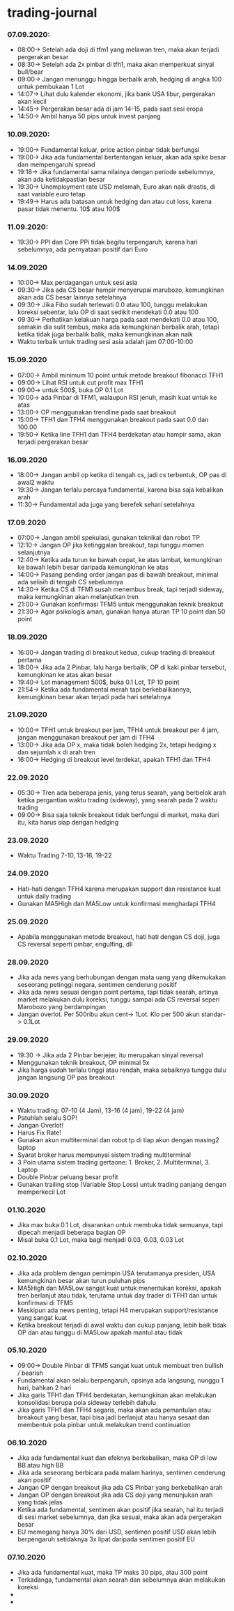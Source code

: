 # trading-journal

### 07.09.2020:

* 08:00-> Setelah ada doji di tfm1 yang melawan tren, maka akan terjadi pergerakan besar
* 08:30-> Setelah ada 2x pinbar di tfh1, maka akan memperkuat sinyal bull/bear
* 09:00-> Jangan menunggu hingga berbalik arah, hedging di angka 100 untuk pembukaan 1 Lot
* 14:07-> Lihat dulu kalender ekonomi, jika bank USA libur, pergerakan akan kecil
* 14:45-> Pergerakan besar ada di jam 14-15, pada saat sesi eropa
* 14:50-> Ambil hanya 50 pips untuk invest panjang


### 10.09.2020:
* 19:00-> Fundamental keluar, price action pinbar tidak berfungsi
* 19:00-> Jika ada fundamental bertentangan keluar, akan ada spike besar dan mempengaruhi spread
* 19:18-> Jika fundamental sama nilainya dengan periode sebelumnya, akan ada ketidakpastian besar
* 19:30-> Unemployment rate USD melemah, Euro akan naik drastis, di saat variable euro tetap
* 19:49-> Harus ada batasan untuk hedging dan atau cut loss, karena pasar tidak menentu. 10$ atau 100$


### 11.09.2020:
* 19:30-> PPI dan Core PPi tidak begitu terpengaruh, karena hari sebelumnya, ada pernyataan positif dari Euro


### 14.09.2020
* 10:00-> Max perdagangan untuk sesi asia
* 09:30-> Jika ada CS besar hampir menyerupai marubozo, kemungkinan akan ada CS besar lainnya setelahnya
* 09:30-> Jika Fibo sudah terlewati 0.0 atau 100, tunggu melakukan koreksi sebentar, lalu OP di saat sedikit mendekati 0.0 atau 100
* 09:30-> Perhatikan kelakuan harga pada saat mendekati 0.0 atau 100, semakin dia sulit tembus, maka ada kemungkinan berbalik arah, tetapi ketika tidak juga berbalik balik, maka kemungkinan akan naik
* Waktu terbaik untuk trading sesi asia adalah jam 07:00-10:00


### 15.09.2020
* 07:00-> Ambil minimum 10 point untuk metode breakout fibonacci TFH1
* 09:00-> Lihat RSI untuk cut profit max TFH1
* 09:00-> untuk 500$, buka OP 0.1 Lot
* 10:00-> ada Pinbar di TFM1, walaupun RSI jenuh, masih kuat untuk ke atas
* 13:00-> OP menggunakan trendline pada saat breakout
* 15:00-> TFH1 dan TFH4 menggunakan breakout pada saat 0.0 dan 100.00
* 19:50-> Ketika line TFH1 dan TFH4 berdekatan atau hampir sama, akan terjadi pergerakan besar

### 16.09.2020
* 18:00-> Jangan ambil op ketika di tengah cs, jadi cs terbentuk, OP pas di awal2 waktu
* 19:30-> Jangan terlalu percaya fundamental, karena bisa saja kebalikan arah
* 11:30-> Fundamental ada juga yang berefek sehari setelahnya

### 17.09.2020
* 07:00-> Jangan ambil spekulasi, gunakan teknikal dan robot TP
* 12:10-> Jangan OP jika ketinggalan breakout, tapi tunggu momen selanjutnya
* 12:40-> Ketika ada turun ke bawah cepat, ke atas lambat, kemungkinan ke bawah lebih besar daripada kemungkinan ke atas
* 14:00-> Pasang pending order jangan pas di bawah breakout, minimal ada selisih di tengah CS sebelumnya
* 14:30-> Ketika CS di TFM1 susah menembus break, tapi terjadi sideway, maka kemungkinan akan melanjutkan tren
* 21:00-> Gunakan konfirmasi TFM5 untuk menggunakan teknik breakout
* 21:30-> Agar psikologis aman, gunakan hanya aturan TP 10 point dan 50 point


### 18.09.2020
* 16:00-> Jangan trading di breakout kedua, cukup trading di breakout pertama
* 18:00-> Jika ada 2 Pinbar, lalu harga berbalik, OP di kaki pinbar tersebut, kemungkinan ke atas akan besar
* 19:40-> Lot management 500$, buka 0.1 Lot, TP 10 point
* 21:54-> Ketika ada fundamental merah tapi berkebalikannya, kemungkinan besar akan terjadi pada hari setelahnya

### 21.09.2020

* 10:00-> TFH1 untuk breakout per jam, TFH4 untuk breakout per 4 jam, jangan menggunakan breakout per jam di TFH4
* 13:00-> Jika ada OP x, maka tidak boleh hedging 2x, tetapi hedging x dan sejumlah x di arah tren
* 16:00-> Hedging di breakout level terdekat, apakah TFH1 dan TFH4

### 22.09.2020

* 05:30-> Tren ada beberapa jenis, yang terus searah, yang berbelok arah ketika pergantian waktu trading (sideway), yang searah pada 2 waktu trading
* 09:00-> Bisa saja teknik breakout tidak berfungsi di market, maka dari itu, kita harus siap dengan hedging


### 23.09.2020

* Waktu Trading 7-10, 13-16, 19-22



### 24.09.2020

* Hati-hati dengan TFH4 karena merupakan support dan resistance kuat untuk daily trading
* Gunakan MA5High dan MA5Low untuk konfirmasi menghadapi TFH4

### 25.09.2020

* Apabila menggunakan metode breakout, hati hati dengan CS doji, juga CS reversal seperti pinbar, engulfing, dll

### 28.09.2020

* Jika ada news yang berhubungan dengan mata uang yang dikemukakan seseorang petinggi negara, sentimen cenderung positif
* Jika ada news sesuai dengan point pertama, tapi tidak searah, artinya market melakukan dulu koreksi, tunggu sampai ada CS reversal seperi Marobozo yang berdampingan
* Jangan overlot. Per 500ribu akun cent-> 1Lot. Klo per 500 akun standar-> 0.1Lot



### 29.09.2020

* 19:30 -> Jika ada 2 Pinbar berjejer, itu merupakan sinyal reversal
* Menggunakan teknik breakout, OP minimal 5x
* Jika harga sudah terlalu tinggi atau rendah, maka sebaiknya tunggu dulu jangan langsung OP pas breakout

### 30.09.2020

* Waktu trading: 07-10 (4 Jam), 13-16 (4 jam), 19-22 (4 jam)
* Patuhlah selalu SOP!
* Jangan Overlot!
* Harus Fix Rate!
* Gunakan akun multiterminal dan robot tp di tiap akun dengan masing2 laptop
* Syarat broker harus mempunyai sistem trading multiterminal
* 3 Poin utama sistem trading gertaone: 1. Broker, 2. Multiterminal, 3. Laptop
* Double Pinbar peluang besar profit
* Gunakan trailing stop (Variable Stop Loss) untuk trading panjang dengan memperkecil Lot


### 01.10.2020

* Jika max buka 0.1 Lot, disarankan untuk membuka tidak semuanya, tapi dipecah menjadi beberapa bagian OP
* Misal buka 0.1 Lot, maka bagi menjadi 0.03, 0.03, 0.03 Lot


### 02.10.2020

* Jika ada problem dengan pemimpin USA terutamanya presiden, USA kemungkinan besar akan turun puluhan pips
* MA5High dan MA5Low sangat kuat untuk menentukan koreksi, apakah tren berlanjut atau tidak, terutama untuk day trader di TFH1 dan untuk konfirmasi di TFM5
* Meskipun ada news penting, tetapi H4 merupakan support/resistance yang sangat kuat
* Ketika breakout terjadi di awal waktu dan cukup panjang, lebih baik tidak OP dan atau tunggu di MA5Low apakah mantul atau tidak



### 05.10.2020

* 09:00-> Double Pinbar di TFM5 sangat kuat untuk membuat tren bullish / bearish
* Fundamental akan selalu berpengaruh, opsinya ada langsung, nunggu 1 hari, bahkan 2 hari
* Jika garis TFH1 dan TFH4 berdekatan, kemungkinan akan melakukan konsolidasi berupa pola sideway terlebih dahulu
* Jika garis TFH1 dan TFH4 segaris, maka akan ada pemantulan atau breakout yang besar, tapi bisa jadi berlanjut atau hanya sesaat dan membentuk pola pinbar untuk melakukan trend continuation


### 06.10.2020

* Jika ada fundamental kuat dan efeknya berkebalikan, maka OP di low BB atau high BB
* Jika ada seseorang berbicara pada malam harinya, sentimen cenderung akan positif
* Jangan OP dengan breakout jika ada CS Pinbar yang berkebalikan arah
* Jangan OP dengan breakout jika ada CS doji yang menunjukan arah yang tidak jelas
* Ketika ada fundamental, sentimen akan positif jika searah, hal itu terjadi di sesi market sebelumnya, dan jika sesuai, maka akan ada pergerakan besar
* EU memegang hanya 30% dari USD, sentimen positif USD akan lebih berpengaruh setidaknya 3x lipat daripada sentimen positif EU


### 07.10.2020

* Jika ada fundamental kuat, maka TP maks 30 pips, atau 300 point
* Terkadanga, fundamental akan searah dan sebelumnya akan melakukan koreksi
*
*










